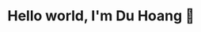 <div>
<h1>Hello world, I'm Du Hoang 👋</h1>
<!-- <a href="https://github.com/duhoang00">
<div>
<img alt="top-langs" height=200 src="https://github-readme-stats-git-org-stats-duhoang.vercel.app/api/top-langs/?username=duhoang00&layout=compact&langs_count=10&hide_border=1&role=OWNER,COLLABORATOR&count_private=true&include_all_commits=true&&theme=radical" />
<img alt="all-stats" height=200 src="https://github-readme-stats-git-org-stats-duhoang.vercel.app/api?username=duhoang00&count_private=true&include_all_commits=true&show_icons=true&theme=radical&hide_border=true&card_width=450" />
</div>
<a>
<div>
-->
